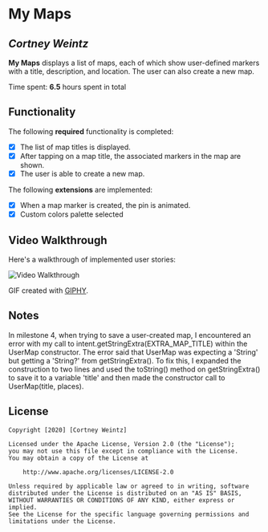 # My Maps 

## *Cortney Weintz*

**My Maps** displays a list of maps, each of which show user-defined markers with a title, description, and location. The user can also create a new map. 

Time spent: **6.5** hours spent in total

## Functionality 

The following **required** functionality is completed:

* [X] The list of map titles is displayed.
* [X] After tapping on a map title, the associated markers in the map are shown.
* [X] The user is able to create a new map.

The following **extensions** are implemented:

* [X] When a map marker is created, the pin is animated.
* [X] Custom colors palette selected

## Video Walkthrough

Here's a walkthrough of implemented user stories:

<img src='https://media.giphy.com/media/16jTosGGfr3UIFwyco/giphy.gif' title='Video Walkthrough' width='' alt='Video Walkthrough' />

GIF created with [GIPHY](https://giphy.com/).

## Notes

In milestone 4, when trying to save a user-created map, I encountered an error with my call to intent.getStringExtra(EXTRA_MAP_TITLE) within the UserMap constructor. The error said that UserMap was expecting a 'String' but getting a 'String?' from getStringExtra(). To fix this, I expanded the construction to two lines and used the toString() method on getStringExtra() to save it to a variable 'title' and then made the constructor call to UserMap(title, places).

## License

    Copyright [2020] [Cortney Weintz]

    Licensed under the Apache License, Version 2.0 (the "License");
    you may not use this file except in compliance with the License.
    You may obtain a copy of the License at

        http://www.apache.org/licenses/LICENSE-2.0

    Unless required by applicable law or agreed to in writing, software
    distributed under the License is distributed on an "AS IS" BASIS,
    WITHOUT WARRANTIES OR CONDITIONS OF ANY KIND, either express or implied.
    See the License for the specific language governing permissions and
    limitations under the License.

